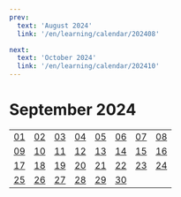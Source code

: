 ```yaml
---
prev:
  text: 'August 2024'
  link: '/en/learning/calendar/202408'

next:
  text: 'October 2024'
  link: '/en/learning/calendar/202410'
---
```

# September 2024

<table class="calendar">
	<tr>
		<td><a href=/en/learning/prob/20240901>01</a><br><Badge type="danger" text="Bid"/></td>
		<td><a href=/en/learning/prob/20240902>02</a><br><Badge type="warning" text="Play"/></td>
		<td><a href=/en/learning/prob/20240903>03</a><br><Badge type="tip" text="Def"/></td>
		<td><a href=/en/learning/prob/20240904>04</a><br><Badge type="danger" text="Bid"/></td>
		<td><a href=/en/learning/prob/20240905>05</a><br><Badge type="warning" text="Play"/></td>
		<td><a href=/en/learning/prob/20240906>06</a><br><Badge type="warning" text="Play"/></td>
		<td><a href=/en/learning/prob/20240907>07</a><br><Badge type="warning" text="Play"/></td>
		<td><a href=/en/learning/prob/20240908>08</a><br><Badge type="danger" text="Bid"/></td>
	</tr>
	<tr>
		<td><a href=/en/learning/prob/20240909>09</a><br><Badge type="warning" text="Play"/></td>
		<td><a href=/en/learning/prob/20240910>10</a><br><Badge type="tip" text="Def"/></td>
		<td><a href=/en/learning/prob/20240911>11</a><br><Badge type="danger" text="Bid"/></td>
		<td><a href=/en/learning/prob/20240912>12</a><br><Badge type="warning" text="Play"/></td>
		<td><a href=/en/learning/prob/20240913>13</a><br><Badge type="tip" text="Def"/></td>
		<td><a href=/en/learning/prob/20240914>14</a><br><Badge type="warning" text="Play"/></td>
		<td><a href=/en/learning/prob/20240915>15</a><br><Badge type="danger" text="Bid"/></td>
		<td><a href=/en/learning/prob/20240916>16</a><br><Badge type="warning" text="Play"/></td>
	</tr>
	<tr>
		<td><a href=/en/learning/prob/20240917>17</a><br><Badge type="tip" text="Def"/></td>
		<td><a href=/en/learning/prob/20240918>18</a><br><Badge type="danger" text="Bid"/></td>
		<td><a href=/en/learning/prob/20240919>19</a><br><Badge type="warning" text="Play"/></td>
		<td><a href=/en/learning/prob/20240920>20</a><br><Badge type="warning" text="Play"/></td>
		<td><a href=/en/learning/prob/20240921>21</a><br><Badge type="warning" text="Play"/></td>
		<td><a href=/en/learning/prob/20240922>22</a><br><Badge type="danger" text="Bid"/></td>
		<td><a href=/en/learning/prob/20240923>23</a><br><Badge type="warning" text="Play"/></td>
		<td><a href=/en/learning/prob/20240924>24</a><br><Badge type="tip" text="Def"/></td>
	</tr>
    <tr>
        <td><a href=/en/learning/prob/20240925>25</a><br><Badge type="danger" text="Bid"/></td>
		<td><a href=/en/learning/prob/20240926>26</a><br><Badge type="warning" text="Play"/></td>
		<td><a href=/en/learning/prob/20240927>27</a><br><Badge type="warning" text="Play"/></td>
		<td><a href=/en/learning/prob/20240928>28</a><br><Badge type="warning" text="Play"/></td>
		<td><a href=/en/learning/prob/20240929>29</a><br><Badge type="danger" text="Bid"/></td>
		<td><a href=/en/learning/prob/20240930>30</a><br><Badge type="warning" text="Play"/></td>
		<td></td>
		<td></td>
	</tr>
</table>

<Badge type="info" text="&uarr; Learning"/> [<Badge type="tip" text="Practice ->"/>](/en/practice/calendar/202409)